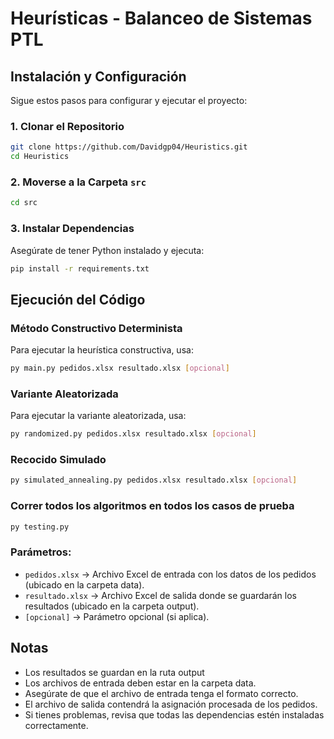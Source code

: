 # Heurísticas - Balanceo de Sistemas PTL

## Instalación y Configuración

Sigue estos pasos para configurar y ejecutar el proyecto:

### 1. Clonar el Repositorio
```sh
git clone https://github.com/Davidgp04/Heuristics.git
cd Heuristics
```

### 2. Moverse a la Carpeta `src`
```sh
cd src
```

### 3. Instalar Dependencias
Asegúrate de tener Python instalado y ejecuta:
```sh
pip install -r requirements.txt
```

## Ejecución del Código

### Método Constructivo Determinista
Para ejecutar la heurística constructiva, usa:
```sh
py main.py pedidos.xlsx resultado.xlsx [opcional]
```

### Variante Aleatorizada
Para ejecutar la variante aleatorizada, usa:
```sh
py randomized.py pedidos.xlsx resultado.xlsx [opcional]
```
### Recocido Simulado
```sh
py simulated_annealing.py pedidos.xlsx resultado.xlsx [opcional]
```
### Correr todos los algoritmos en todos los casos de prueba
```sh
py testing.py
```

### Parámetros:
- `pedidos.xlsx` → Archivo Excel de entrada con los datos de los pedidos (ubicado en la carpeta data).
- `resultado.xlsx` → Archivo Excel de salida donde se guardarán los resultados (ubicado en la carpeta output).
- `[opcional]` → Parámetro opcional (si aplica).

## Notas
- Los resultados se guardan en la ruta output
- Los archivos de entrada deben estar en la carpeta data.
- Asegúrate de que el archivo de entrada tenga el formato correcto.
- El archivo de salida contendrá la asignación procesada de los pedidos.
- Si tienes problemas, revisa que todas las dependencias estén instaladas correctamente.
